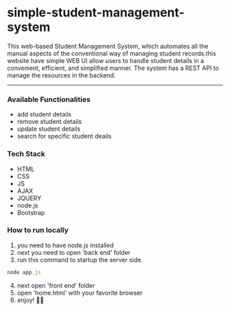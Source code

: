 # simple-student-management-system

This web-based Student Management System, which automates all the manual aspects of the conventional way of 
managing student records.this website have simple WEB UI allow users to handle
student details in a convenient, efficient, and simplified manner. The system
has a REST API to manage the resources in the backend.

***
### Available Functionalities ###
- add student details
- remove student details 
- update student details
- search for specific student deails

### Tech Stack ###
- HTML
- CSS
- JS
- AJAX
- JQUERY
- node.js
- Bootstrap

### How to run locally ###
1. you need to have node.js installed
2. next you need to open 'back end' folder 
3. run this command to startup the server side.
```ruby
node app.js
```
4. next open 'front end' folder
5. open 'home.html' with your favorite browser
6. enjoy! 🥳🎉
